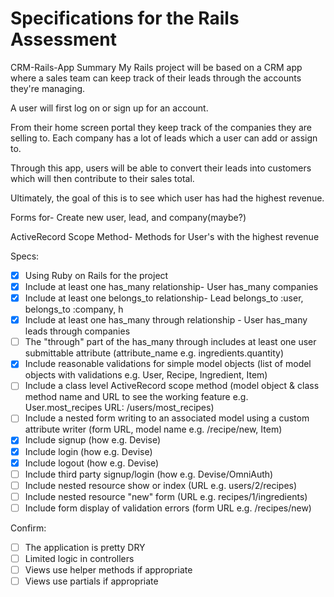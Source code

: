 # Specifications for the Rails Assessment
CRM-Rails-App
Summary
My Rails project will be based on a CRM app where a sales team can keep track of their leads through the accounts they're managing.

A user will first log on or sign up for an account.

From their home screen portal they keep track of the companies they are selling to. Each company has a lot of leads which a user can add or assign to.

Through this app, users will be able to convert their leads into customers which will then contribute to their sales total.

Ultimately, the goal of this is to see which user has had the highest revenue.

Forms for- Create new user, lead, and company(maybe?)

ActiveRecord Scope Method- Methods for User's with the highest revenue

Specs:
- [x] Using Ruby on Rails for the project
- [x] Include at least one has_many relationship- User has_many companies
- [x] Include at least one belongs_to relationship- Lead belongs_to :user, belongs_to :company, h
- [x] Include at least one has_many through relationship - User has_many leads through companies
- [ ] The "through" part of the has_many through includes at least one user submittable attribute (attribute_name e.g. ingredients.quantity)
- [x] Include reasonable validations for simple model objects (list of model objects with validations e.g. User, Recipe, Ingredient, Item)
- [ ] Include a class level ActiveRecord scope method (model object & class method name and URL to see the working feature e.g. User.most_recipes URL: /users/most_recipes)
- [ ] Include a nested form writing to an associated model using a custom attribute writer (form URL, model name e.g. /recipe/new, Item)
- [x] Include signup (how e.g. Devise)
- [x] Include login (how e.g. Devise)
- [x] Include logout (how e.g. Devise)
- [ ] Include third party signup/login (how e.g. Devise/OmniAuth)
- [ ] Include nested resource show or index (URL e.g. users/2/recipes)
- [ ] Include nested resource "new" form (URL e.g. recipes/1/ingredients)
- [ ] Include form display of validation errors (form URL e.g. /recipes/new)

Confirm:
- [ ] The application is pretty DRY
- [ ] Limited logic in controllers
- [ ] Views use helper methods if appropriate
- [ ] Views use partials if appropriate
